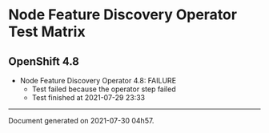 
Node Feature Discovery Operator Test Matrix
===========================================

OpenShift 4.8
-------------


* Node Feature Discovery Operator 4.8: FAILURE
  - Test failed because the operator step failed
  - Test finished at 2021-07-29 23:33


---
Document generated on 2021-07-30 04h57.
